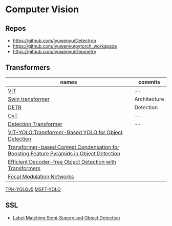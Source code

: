 # Computer Vision

## Repos
- https://github.com/lyuwenyu/Detectron
- https://github.com/lyuwenyu/pytorch_workspace
- https://github.com/lyuwenyu/Geometry



## Transformers
 
names | commits
| --- | ---|
[ViT](https://github.com/lucidrains/vit-pytorch) | --
[Swin transformer]() | Architecture
[DETR]() | Detection
[CvT]() | --
[Detection Transformer](https://github.com/cmhungsteve/Awesome-Transformer-Attention#object-detection) | --
[ViT-YOLO:Transformer-Based YOLO for Object Detection](https://openaccess.thecvf.com/content/ICCV2021W/VisDrone/papers/Zhang_ViT-YOLOTransformer-Based_YOLO_for_Object_Detection_ICCVW_2021_paper.pdf) | 
[Transformer-based Context Condensation for Boosting Feature Pyramids in Object Detection](https://arxiv.org/pdf/2207.06603.pdf) | 
[Efficient Decoder-free Object Detection with Transformers](https://arxiv.org/pdf/2206.06829.pdf) | 
[Focal Modulation Networks](https://arxiv.org/pdf/2203.11926.pdf) | 
[TPH-YOLOv5](https://arxiv.org/pdf/2108.11539.pdf)
[MSFT-YOLO](https://www.mdpi.com/1424-8220/22/9/3467/pdf?version=1651489229)

## SSL
- [Label Matching Semi-Supervised Object Detection](https://github.com/hikvision-research/SSOD)
